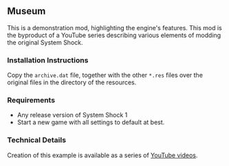 ## Museum

This is a demonstration mod, highlighting the engine's features.
This mod is the byproduct of a YouTube series describing various elements of modding the original System Shock.

### Installation Instructions

Copy the ```archive.dat``` file, together with the other ```*.res``` files over the original files in the directory of the resources.

### Requirements

* Any release version of System Shock 1
* Start a new game with all settings to default at best.

### Technical Details

Creation of this example is available as a series of [YouTube videos](https://www.youtube.com/playlist?list=PLsU-eX9c7TjJBhnMg_CLImpHGsBKQCCcS).
